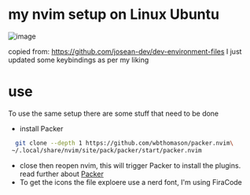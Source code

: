 # my nvim setup on Linux Ubuntu
![image](https://user-images.githubusercontent.com/43531753/199210024-4e315a52-ad77-4e23-8361-b97ea8c1c036.png)

copied from: https://github.com/josean-dev/dev-environment-files I just updated some keybindings as per my liking
# use
To use the same setup there are some stuff that need to be done
- install Packer 
``` sh
  git clone --depth 1 https://github.com/wbthomason/packer.nvim\
 ~/.local/share/nvim/site/pack/packer/start/packer.nvim
  ```
  - close then reopen nvim, this will trigger Packer to install the plugins. read further about [Packer](https://github.com/wbthomason/packer.nvim)
  - To get the icons the file exploere use a nerd font, I'm using FiraCode 
 
